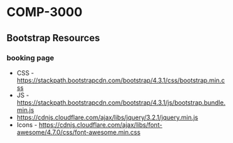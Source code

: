 # COMP-3000
 
## Bootstrap Resources
### booking page
- CSS - https://stackpath.bootstrapcdn.com/bootstrap/4.3.1/css/bootstrap.min.css
- JS - https://stackpath.bootstrapcdn.com/bootstrap/4.3.1/js/bootstrap.bundle.min.js
- https://cdnjs.cloudflare.com/ajax/libs/jquery/3.2.1/jquery.min.js
- Icons - https://cdnjs.cloudflare.com/ajax/libs/font-awesome/4.7.0/css/font-awesome.min.css
